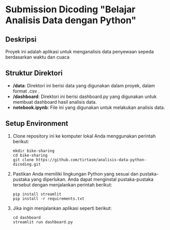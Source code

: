 # Submission Dicoding "Belajar Analisis Data dengan Python"

## Deskripsi

Proyek ini adalah aplikasi untuk menganalisis data penyewaan sepeda berdasarkan waktu dan cuaca

## Struktur Direktori

- **/data**: Direktori ini berisi data yang digunakan dalam proyek, dalam format .csv .
- **/dashboard**: Direktori ini berisi dashboard.py yang digunakan untuk membuat dashboard hasil analisis data.
- **notebook.ipynb**: File ini yang digunakan untuk melakukan analisis data.

## Setup Environment

1. Clone repository ini ke komputer lokal Anda menggunakan perintah berikut:

   ```shell
   mkdir bike-sharing
   cd bike-sharing
   git clone https://github.com/tirtasm/analisis-data-python-dicoding.git
   ```

2. Pastikan Anda memiliki lingkungan Python yang sesuai dan pustaka-pustaka yang diperlukan. Anda dapat menginstal pustaka-pustaka tersebut dengan menjalankan perintah berikut:

    ```shell
    pip install streamlit
    pip install -r requirements.txt
    ```
3. Jika ingin menjalankan aplikasi seperti berikut:

    ```shell
    cd dashboard
    streamlit run dashboard.py
    ```
